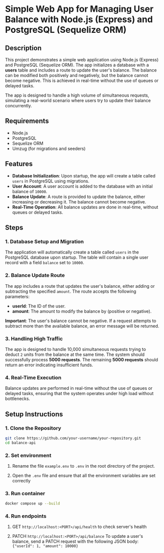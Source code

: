 # Simple Web App for Managing User Balance with Node.js (Express) and PostgreSQL (Sequelize ORM)

## Description

This project demonstrates a simple web application using Node.js (Express) and PostgreSQL (Sequelize ORM). The app initializes a database with a **users** table and includes a route to update the user's balance. The balance can be modified both positively and negatively, but the balance cannot become negative. This is achieved in real-time without the use of queues or delayed tasks.

The app is designed to handle a high volume of simultaneous requests, simulating a real-world scenario where users try to update their balance concurrently.

## Requirements

- Node.js
- PostgreSQL
- Sequelize ORM
- Umzug (for migrations and seeders)

## Features

- **Database Initialization**: Upon startup, the app will create a table called `users` in PostgreSQL using migrations.
- **User Account**: A user account is added to the database with an initial balance of `10000`.
- **Balance Update**: A route is provided to update the balance, either increasing or decreasing it. The balance cannot become negative.
- **Real-Time Operation**: All balance updates are done in real-time, without queues or delayed tasks.

## Steps

### 1. Database Setup and Migration

The application will automatically create a table called `users` in the PostgreSQL database upon startup. The table will contain a single user record with a field `balance` set to `10000`.

### 2. Balance Update Route

The app includes a route that updates the user's balance, either adding or subtracting the specified `amount`. The route accepts the following parameters:

- **userId**: The ID of the user.
- **amount**: The amount to modify the balance by (positive or negative).

**Important**: The user's balance cannot be negative. If a request attempts to subtract more than the available balance, an error message will be returned.

### 3. Handling High Traffic

The app is designed to handle 10,000 simultaneous requests trying to deduct `2` units from the balance at the same time. The system should successfully process **5000 requests**. The remaining **5000 requests** should return an error indicating insufficient funds.

### 4. Real-Time Execution

Balance updates are performed in real-time without the use of queues or delayed tasks, ensuring that the system operates under high load without bottlenecks.

## Setup Instructions

### 1. Clone the Repository

```bash
git clone https://github.com/your-username/your-repository.git
cd balance-api
```

### 2. Set environment

1. Rename the file `example.env` to `.env` in the root directory of the project.

2. Open the `.env` file and ensure that all the environment variables are set correctly

### 3. Run container

```bash
docker compose up --build
```

### 4. Run endpoints

1. GET `http://localhost:<PORT>/api/health` to check server's health

2. PATCH `http://localhost:<PORT>/api/balance` To update a user's balance, send a PATCH request with the following JSON body: `{"userId": 1, "amount": 10000}`
